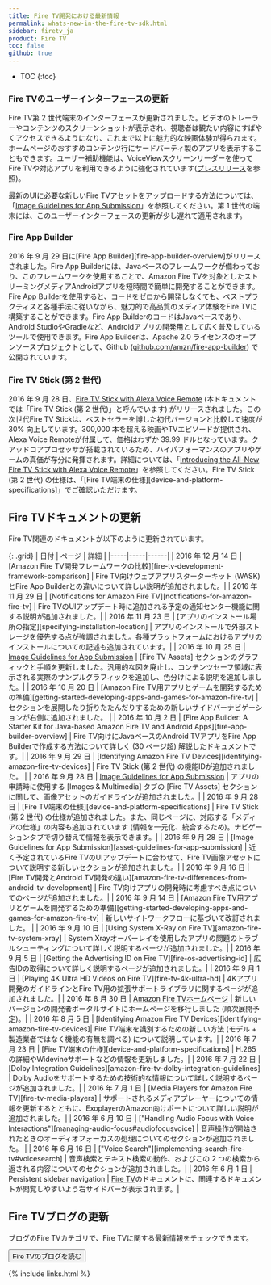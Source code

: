 ```yaml
---
title: Fire TV開発における最新情報
permalink: whats-new-in-the-fire-tv-sdk.html
sidebar: firetv_ja
product: Fire TV
toc: false
github: true
---
```


* TOC
{:toc}

### Fire TVのユーザーインターフェースの更新

Fire TV第 2 世代端末のインターフェースが更新されました。ビデオのトレーラーやコンテンツのスクリーンショットが表示され、視聴者は観たい内容にすばやくアクセスできるようになり、これまで以上に魅力的な映画体験が得られます。ホームページのおすすめコンテンツ行にサードパーティ製のアプリを表示することもできます。ユーザー補助機能は、VoiceViewスクリーンリーダーを使ってFire TVや対応アプリを利用できるように強化されています([プレスリリース](http://phx.corporate-ir.net/phoenix.zhtml?c=176060&p=irol-newsArticle&ID=2206525)を参照)。

最新のUIに必要な新しいFire TVアセットをアップロードする方法については、「[Image Guidelines for App Submission](/solutions/devices/fire-tv/docs/asset-guidelines-for-app-submission#firetvassets)」を参照してください。第 1 世代の端末には、このユーザーインターフェースの更新が少し遅れて適用されます。

### Fire App Builder

2016 年 9 月 29 日に[Fire App Builder][fire-app-builder-overview]がリリースされました。Fire App Builderには、Javaベースのフレームワークが備わっており、このフレームワークを使用することで、Amazon Fire TVを対象としたストリーミングメディアAndroidアプリを短時間で簡単に開発することができます。Fire App Builderを使用すると、コードをゼロから開発しなくても、ベストプラクティスと各種手法に従いながら、魅力的で高品質のメディア体験をFire TVに構築することができます。Fire App BuilderのコードはJavaベースであり、Android StudioやGradleなど、Androidアプリの開発用として広く普及しているツールで使用できます。Fire App Builderは、Apache 2.0 ライセンスのオープンソースプロジェクトとして、Github ([github.com/amzn/fire-app-builder](github.com/amzn/fire-app-builder)) で公開されています。

### Fire TV Stick (第 2 世代)

2016 年 9 月 28 日、[Fire TV Stick with Alexa Voice Remote](https://www.amazon.com/dp/B00ZV9RDKK) (本ドキュメントでは「Fire TV Stick (第 2 世代)」と呼んでいます) がリリースされました。この次世代Fire TV Stickは、ベストセラーを博した初代バージョンと比較して速度が 30% 向上しています。300,000 本を超える映画やTVエピソードが提供され、Alexa Voice Remoteが付属して、価格はわずか 39.99 ドルとなっています。クアッドコアプロセッサが搭載されているため、ハイパフォーマンスのアプリやゲームの真価が存分に発揮されます。詳細については、「[Introducing the All-New Fire TV Stick with Alexa Voice Remote](https://developer.amazon.com/public/community/post/Tx1W8FCB4UA5KIB/Introducing-the-All-New-Fire-TV-Stick-with-Alexa-Voice-Remote)」を参照してください。Fire TV Stick (第 2 世代) の仕様は、「[Fire TV端末の仕様][device-and-platform-specifications]」でご確認いただけます。

## Fire TVドキュメントの更新

Fire TV関連のドキュメントが以下のように更新されています。

{: .grid}
| 日付 | ページ | 詳細 |
|-----|-----|------|
| 2016 年 12 月 14 日 | [Amazon Fire TV開発フレームワークの比較][fire-tv-development-framework-comparison] | Fire TV向けウェブアプリスターターキット (WASK) とFire App Builderとの違いについて詳しい説明が追加されました。|
| 2016 年 11 月 29 日 | [Notifications for Amazon Fire TV][notifications-for-amazon-fire-tv] | Fire TVのUIアップデート時に追加される予定の通知センター機能に関する説明が追加されました。|
| 2016 年 11 月 23 日 | [アプリのインストール場所の指定][specifying-installation-location] | アプリのインストールで外部ストレージを優先する点が強調されました。各種プラットフォームにおけるアプリのインストールについての記述も追加されています。|
| 2016 年 10 月 25 日 | [Image Guidelines for App Submission](/solutions/devices/fire-tv/docs/asset-guidelines-for-app-submission#firetvassets) | [Fire TV Assets] セクションのグラフィックと手順を更新しました。汎用的な図を廃止し、コンテンツセーフ領域に表示される実際のサンプルグラフィックを追加し、色分けによる説明を追加しました。|
| 2016 年 10 月 20 日 | [Amazon Fire TV用アプリとゲームを開発するための準備][getting-started-developing-apps-and-games-for-amazon-fire-tv]  | セクションを展開したり折りたたんだりするための新しいサイドバーナビゲーションが右側に追加されました。 |
| 2016 年 10 月 2 日 | [Fire App Builder: A Starter Kit for Java-based Amazon Fire TV and Android Apps][fire-app-builder-overview] | Fire TV向けにJavaベースのAndroid TVアプリをFire App Builderで作成する方法について詳しく (30 ページ超) 解説したドキュメントです。|
| 2016 年 9 月 29 日 | [Identifying Amazon Fire TV Devices][identifying-amazon-fire-tv-devices] | Fire TV Stick (第 2 世代) の機能IDが追加されました。 |
| 2016 年 9 月 28 日 | [Image Guidelines for App Submission](/solutions/devices/fire-tv/docs/asset-guidelines-for-app-submission#firetvassets) | アプリの申請時に使用する [Images & Multimedia] タブの [Fire TV Assets] セクションに関して、画像アセットのガイドラインが追加されました。|
| 2016 年 9 月 28 日 | [Fire TV端末の仕様][device-and-platform-specifications] | Fire TV Stick (第 2 世代) の仕様が追加されました。また、同じページに、対応する「メディアの仕様」の内容も追加されています (情報を一元化、統合するため)。ナビゲーションタブで切り替えて情報を表示できます。|
| 2016 年 9 月 28 日 | [Image Guidelines for App Submission][asset-guidelines-for-app-submission] | 近く予定されているFire TVのUIアップデートに合わせて、Fire TV画像アセットについて説明する新しいセクションが追加されました。|
| 2016 年 9 月 16 日 | [Fire TV開発とAndroid TV開発の違い][amazon-fire-tv-differences-from-android-tv-development] | Fire TV向けアプリの開発時に考慮すべき点についてのページが追加されました。|
| 2016 年 9 月 14 日 | [Amazon Fire TV用アプリとゲームを開発するための準備][getting-started-developing-apps-and-games-for-amazon-fire-tv] | 新しいサイトワークフローに基づいて改訂されました。 |
| 2016 年 9 月 10 日 | [Using System X-Ray on Fire TV][amazon-fire-tv-system-xray] | System Xrayオーバーレイを使用したアプリの問題のトラブルシューティングについて詳しく説明するページが追加されました。|
| 2016 年 9 月 5 日 | [Getting the Advertising ID on Fire TV][fire-os-advertising-id] | 広告IDの取得について詳しく説明するページが追加されました。|
| 2016 年 9 月 1 日 | [Playing 4K Ultra HD Videos on Fire TV][fire-tv-4k-ultra-hd] | 4Kアプリ開発のガイドラインとFire TV用の拡張サポートライブラリに関するページが追加されました。|
| 2016 年 8 月 30 日 | [Amazon Fire TVホームページ](/solutions/devices/fire-tv) | 新しいバージョンの開発者ポータルサイトにホームページを移行しました (順次展開予定)。|
| 2016 年 8 月 5 日 | [Identifying Amazon Fire TV Devices][identifying-amazon-fire-tv-devices]|  Fire TV端末を識別するための新しい方法 (モデル + 製造業者ではなく機能の有無を調べる) について説明しています。|
| 2016 年 7 月 23 日 | [Fire TV端末の仕様][device-and-platform-specifications] | H.265 の詳細やWidevineサポートなどの情報を更新しました。|
| 2016 年 7 月 22 日 | [Dolby Integration Guidelines][amazon-fire-tv-dolby-integration-guidelines] | Dolby Audioをサポートするための技術的な情報について詳しく説明するページが追加されました。|
| 2016 年 7 月 1 日 | [Media Players for Amazon Fire TV][fire-tv-media-players] | サポートされるメディアプレーヤーについての情報を更新するとともに、ExoplayerのAmazon向けポートについて詳しい説明が追加されました。|
| 2016 年 6 月 10 日 | ["Handling Audio Focus with Voice Interactions"][managing-audio-focus#audiofocusvoice] | 音声操作が開始されたときのオーディオフォーカスの処理についてのセクションが追加されました。 |
| 2016 年 6 月 16 日 | ["Voice Search"][implementing-search-fire-tv#voicesearch] | 音声検索とテキスト検索の動作、およびこの 2 つの検索から返される内容についてのセクションが追加されました。|
| 2016 年 6 月 1 日 | Persistent sidebar navigation | [Fire TV](/solutions/devices/fire-tv)のドキュメントに、関連するドキュメントが閲覧しやすいよう右サイドバーが表示されます。|


## Fire TVブログの更新

ブログのFire TVカテゴリで、Fire TVに関する最新情報をチェックできます。

<a href="https://developer.amazon.com/blogs/tag/Fire+TV"><button class="feedbackButton">Fire TVのブログを読む</button></a>


{% include links.html %}
